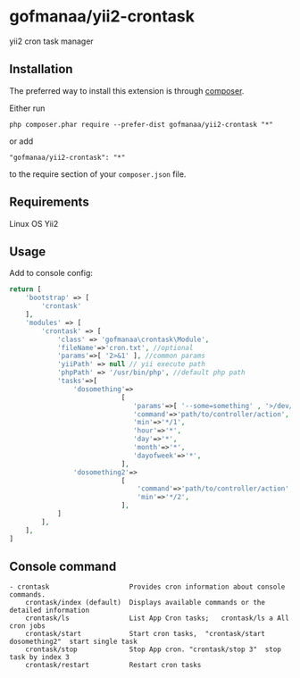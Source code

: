 gofmanaa/yii2-crontask
======================
yii2 cron task manager

Installation
------------

The preferred way to install this extension is through [composer](http://getcomposer.org/download/).

Either run

```
php composer.phar require --prefer-dist gofmanaa/yii2-crontask "*"
```

or add

```
"gofmanaa/yii2-crontask": "*"
```

to the require section of your `composer.json` file.


Requirements
-----

Linux OS
Yii2 

Usage
-----
Add to console config:
   
```php
return [
    'bootstrap' => [
        'crontask'
    ],
    'modules' => [
        'crontask' => [
            'class' => 'gofmanaa\crontask\Module',
            'fileName'=>'cron.txt', //optional
            'params'=>[ '2>&1' ], //common params
            'yiiPath' => null // yii execute path
            'phpPath' => '/usr/bin/php', //default php path
            'tasks'=>[
                'dosomething'=>
                            [
                               'params'=>[ '--some=something' , '>/dev/null' ], //task params
                               'command'=>'path/to/controller/action',
                               'min'=>'*/1',
                               'hour'=>'*',
                               'day'=>'*',
                               'month'=>'*',
                               'dayofweek'=>'*',
                            ],
                'dosomething2'=>
                            [
                                'command'=>'path/to/controller/action',
                                'min'=>'*/2',
                            ],
            ]
        ],
    ],
]
```

Console command
-----
```
- crontask                    Provides cron information about console commands.
    crontask/index (default)  Displays available commands or the detailed information
    crontask/ls               List App Cron tasks;   crontask/ls a All cron jobs
    crontask/start            Start cron tasks,  "crontask/start dosomething2"  start single task
    crontask/stop             Stop App cron. "crontask/stop 3"  stop task by index 3 
    crontask/restart          Restart cron tasks
```

